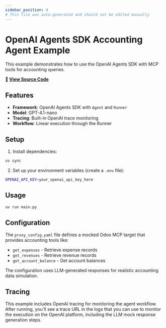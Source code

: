 ```yaml
---
sidebar_position: 4
# This file was auto-generated and should not be edited manually
---
```


# OpenAI Agents SDK Accounting Agent Example

This example demonstrates how to use the OpenAI Agents SDK with MCP tools for accounting queries.

**📂 [View Source Code](https://github.com/agentiqs/mcp-kit-python/tree/8cd167e2116c59e590c05586c41de90aa258717c/examples/openai_agents_sdk)**

## Features

- **Framework**: OpenAI Agents SDK with `Agent` and `Runner`
- **Model**: GPT-4.1-nano
- **Tracing**: Built-in OpenAI trace monitoring
- **Workflow**: Linear execution through the Runner

## Setup

1. Install dependencies:
```bash
uv sync
```

2. Set up your environment variables (create a `.env` file):
```bash
OPENAI_API_KEY=your_openai_api_key_here
```

## Usage

```bash
uv run main.py
```

## Configuration

The `proxy_config.yaml` file defines a mocked Odoo MCP target that provides accounting tools like:
- `get_expenses` - Retrieve expense records
- `get_revenues` - Retrieve revenue records
- `get_account_balance` - Get account balances

The configuration uses LLM-generated responses for realistic accounting data simulation.

## Tracing

This example includes OpenAI tracing for monitoring the agent workflow. After running, you'll see a trace URL in the logs that you can use to monitor the execution on the OpenAI platform, including the LLM mock response generation steps.
